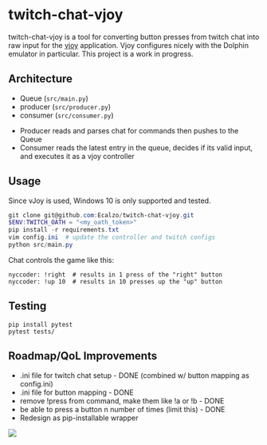 # twitch-chat-vjoy
twitch-chat-vjoy is a tool for converting button presses from twitch chat into raw input for the [vjoy](http://vjoystick.sourceforge.net/site/) application. Vjoy configures nicely with the Dolphin emulator in particular. This project is a work in progress.

## Architecture
* Queue    (`src/main.py`)
* producer (`src/producer.py`)
* consumer (`src/consumer.py`)

- Producer reads and parses chat for commands then pushes to the Queue
- Consumer reads the latest entry in the queue, decides if its valid input, and executes it as a vjoy controller

## Usage
Since vJoy is used, Windows 10 is only supported and tested.
```powershell
git clone git@github.com:Ecalzo/twitch-chat-vjoy.git
$ENV:TWITCH_OATH = "<my_oath_token>"
pip install -r requirements.txt
vim config.ini  # update the controller and twitch configs  
python src/main.py
```

Chat controls the game like this:
```
nyccoder: !right  # results in 1 press of the "right" button
nyccoder: !up 10  # results in 10 presses up the "up" button
```

## Testing
```
pip install pytest
pytest tests/
```

## Roadmap/QoL Improvements
* .ini file for twitch chat setup - DONE (combined w/ button mapping as config.ini)
* .ini file for button mapping - DONE
* remove !press from command, make them like !a or !b - DONE
* be able to press a button n number of times (limit this) - DONE
* Redesign as pip-installable wrapper


![](https://videoapi-muybridge.vimeocdn.com/animated-thumbnails/image/521e77eb-d0d9-49e8-932e-decf6368605f.gif?ClientID=vimeo-core-prod&Date=1615509835&Signature=8ea79ab6b55a60a84ff6cf05d77782b321c77314)
